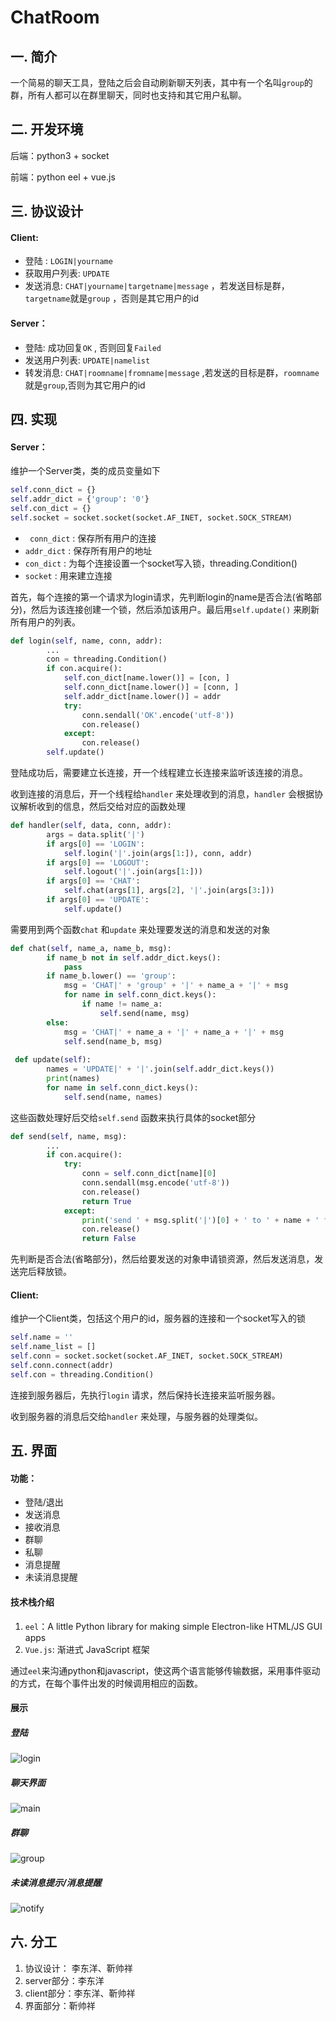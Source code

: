 # ChatRoom

## 一. 简介

一个简易的聊天工具，登陆之后会自动刷新聊天列表，其中有一个名叫```group```的群，所有人都可以在群里聊天，同时也支持和其它用户私聊。

## 二. 开发环境

后端：python3 + socket

前端：python eel + vue.js

## 三. 协议设计

#### Client:

+ 登陆 :  ```LOGIN|yourname ```  
+  获取用户列表: ```UPDATE``` 
+ 发送消息: ```CHAT|yourname|targetname|message``` ，若发送目标是群，```targetname```就是```group``` ，否则是其它用户的id

#### Server：

+ 登陆: 成功回复```OK``` , 否则回复```Failed``` 
+ 发送用户列表: ```UPDATE|namelist``` 
+ 转发消息: ```CHAT|roomname|fromname|message``` ,若发送的目标是群，```roomname``` 就是```group```,否则为其它用户的id

 ## 四. 实现

#### Server：

维护一个Server类，类的成员变量如下

```python
self.conn_dict = {} 
self.addr_dict = {'group': '0'} 
self.con_dict = {}  
self.socket = socket.socket(socket.AF_INET, socket.SOCK_STREAM)
```

+ ``` conn_dict``` : 保存所有用户的连接
+ ```addr_dict``` : 保存所有用户的地址
+ ```con_dict``` : 为每个连接设置一个socket写入锁，threading.Condition()
+ ```socket``` : 用来建立连接

首先，每个连接的第一个请求为login请求，先判断login的name是否合法(省略部分)，然后为该连接创建一个锁，然后添加该用户。最后用```self.update()``` 来刷新所有用户的列表。

```python
def login(self, name, conn, addr):
        ...
        con = threading.Condition()
        if con.acquire():
            self.con_dict[name.lower()] = [con, ]
            self.conn_dict[name.lower()] = [conn, ]
            self.addr_dict[name.lower()] = addr
            try:
                conn.sendall('OK'.encode('utf-8'))
                con.release()
            except:
                con.release()
        self.update()
```

登陆成功后，需要建立长连接，开一个线程建立长连接来监听该连接的消息。

收到连接的消息后，开一个线程给```handler``` 来处理收到的消息，```handler``` 会根据协议解析收到的信息，然后交给对应的函数处理

```python
def handler(self, data, conn, addr):
        args = data.split('|')
        if args[0] == 'LOGIN':
            self.login('|'.join(args[1:]), conn, addr)
        if args[0] == 'LOGOUT':
            self.logout('|'.join(args[1:]))
        if args[0] == 'CHAT':
            self.chat(args[1], args[2], '|'.join(args[3:]))
        if args[0] == 'UPDATE':
            self.update()
```

需要用到两个函数```chat``` 和```update``` 来处理要发送的消息和发送的对象

```python
def chat(self, name_a, name_b, msg):
        if name_b not in self.addr_dict.keys():
            pass
        if name_b.lower() == 'group':
            msg = 'CHAT|' + 'group' + '|' + name_a + '|' + msg
            for name in self.conn_dict.keys():
                if name != name_a:
                    self.send(name, msg)
        else:
            msg = 'CHAT|' + name_a + '|' + name_a + '|' + msg
            self.send(name_b, msg)
            
 def update(self):
        names = 'UPDATE|' + '|'.join(self.addr_dict.keys())
        print(names)
        for name in self.conn_dict.keys():
            self.send(name, names)           
```

这些函数处理好后交给```self.send```  函数来执行具体的socket部分

```python
def send(self, name, msg):
		...
        if con.acquire():
            try:
                conn = self.conn_dict[name][0]
                conn.sendall(msg.encode('utf-8'))
                con.release()
                return True
            except:
                print('send ' + msg.split('|')[0] + ' to ' + name + ' failed.')
                con.release()
                return False
```

先判断是否合法(省略部分)，然后给要发送的对象申请锁资源，然后发送消息，发送完后释放锁。

#### Client:

维护一个Client类，包括这个用户的id，服务器的连接和一个socket写入的锁

```python
self.name = ''
self.name_list = []
self.conn = socket.socket(socket.AF_INET, socket.SOCK_STREAM)
self.conn.connect(addr)
self.con = threading.Condition()
```

连接到服务器后，先执行```login``` 请求，然后保持长连接来监听服务器。

收到服务器的消息后交给```handler``` 来处理，与服务器的处理类似。

## 五. 界面

#### 功能：

* 登陆/退出
* 发送消息
* 接收消息
* 群聊
* 私聊
* 消息提醒
* 未读消息提醒

#### 技术栈介绍

1. `eel`：A little Python library for making simple Electron-like HTML/JS GUI apps
2. `Vue.js`: 渐进式 JavaScript 框架

通过`eel`来沟通python和javascript，使这两个语言能够传输数据，采用事件驱动的方式，在每个事件出发的时候调用相应的函数。

#### 展示

##### 登陆

![login](./login.png)

##### 聊天界面

![main](./main.png)

##### 群聊

![group](./group.png)

##### 未读消息提示/消息提醒

![notify](./notify.png)

## 六. 分工

1. 协议设计： 李东洋、靳帅祥
2. server部分：李东洋
3. client部分：李东洋、靳帅祥
4. 界面部分：靳帅祥





